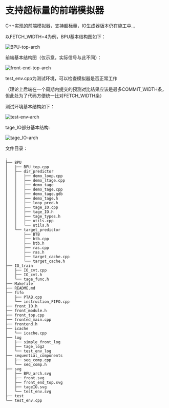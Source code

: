 # 支持超标量的前端模拟器

C++实现的前端模拟器，支持超标量，IO生成器版本仍在施工中...

以FETCH_WIDTH=4为例，BPU基本结构图如下：

![BPU-top-arch](https://github.com/WattskiTian/frontend_simulator/blob/master/svg/BPU_arch.svg)

前端基本结构图（仅示意，实际信号与此不同）：

![front-end-top-arch](https://github.com/WattskiTian/frontend_simulator/blob/master/svg/front_end_top.svg)

test_env.cpp为测试环境，可以检查模拟器是否正常工作

（理论上后端在一个周期内提交的预测对比结果应该是最多COMMIT_WIDTH条，但此处为了代码方便统一比对FETCH_WIDTH条）

测试环境基本结构如下：

![test-env-arch](https://github.com/WattskiTian/frontend_simulator/blob/master/svg/test_env.svg)

tage_IO部分基本结构:

![tage_IO-arch](https://github.com/WattskiTian/frontend_simulator/blob/master/svg/tageIO.svg)

文件目录：

```
.
├── BPU
│   ├── BPU_top.cpp
│   ├── dir_predictor
│   │   ├── demo_loop.cpp
│   │   ├── demo_ltage.cpp
│   │   ├── demo_tage
│   │   ├── demo_tage.cpp
│   │   ├── demo_tage.gdb
│   │   ├── demo_tage.h
│   │   ├── loop_pred.h
│   │   ├── tage_IO.cpp
│   │   ├── tage_IO.h
│   │   ├── tage_types.h
│   │   ├── utils.cpp
│   │   └── utils.h
│   └── target_predictor
│       ├── BTB
│       ├── btb.cpp
│       ├── btb.h
│       ├── ras.cpp
│       ├── ras.h
│       ├── target_cache.cpp
│       └── target_cache.h
├── IO_train
│   ├── IO_cvt.cpp
│   ├── IO_cvt.h
│   └── tage_func.h
├── Makefile
├── README.md
├── fifo
│   ├── PTAB.cpp
│   └── instruction_FIFO.cpp
├── front_IO.h
├── front_module.h
├── front_top.cpp
├── fronted_main.cpp
├── frontend.h
├── icache
│   └── icache.cpp
├── log
│   ├── simple_front_log
│   ├── tage_log2
│   └── test_env_log
├── sequential_components
│   ├── seq_comp.cpp
│   └── seq_comp.h
├── svg
│   ├── BPU_arch.svg
│   ├── front.svg
│   ├── front_end_top.svg
│   ├── tageIO.svg
│   └── test_env.svg
├── test
└── test_env.cpp
```